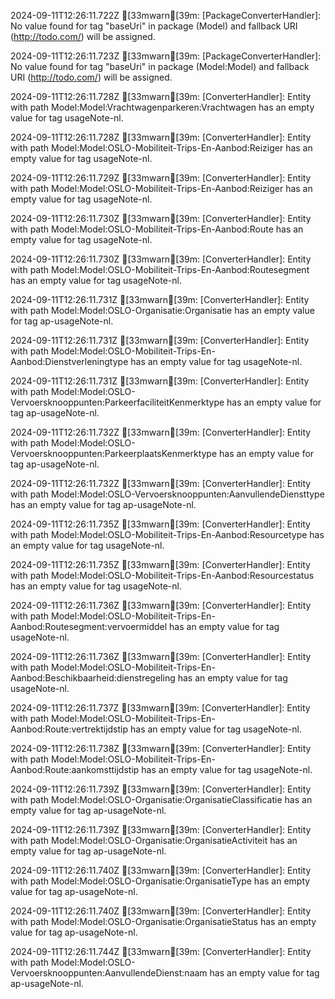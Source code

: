 2024-09-11T12:26:11.722Z [33mwarn[39m: [PackageConverterHandler]: No value found for tag "baseUri" in package (Model) and fallback URI (http://todo.com/) will be assigned.

2024-09-11T12:26:11.723Z [33mwarn[39m: [PackageConverterHandler]: No value found for tag "baseUri" in package (Model:Model) and fallback URI (http://todo.com/) will be assigned.

2024-09-11T12:26:11.728Z [33mwarn[39m: [ConverterHandler]: Entity with path Model:Model:Vrachtwagenparkeren:Vrachtwagen has an empty value for tag usageNote-nl.

2024-09-11T12:26:11.728Z [33mwarn[39m: [ConverterHandler]: Entity with path Model:Model:OSLO-Mobiliteit-Trips-En-Aanbod:Reiziger has an empty value for tag usageNote-nl.

2024-09-11T12:26:11.729Z [33mwarn[39m: [ConverterHandler]: Entity with path Model:Model:OSLO-Mobiliteit-Trips-En-Aanbod:Reiziger has an empty value for tag usageNote-nl.

2024-09-11T12:26:11.730Z [33mwarn[39m: [ConverterHandler]: Entity with path Model:Model:OSLO-Mobiliteit-Trips-En-Aanbod:Route has an empty value for tag usageNote-nl.

2024-09-11T12:26:11.730Z [33mwarn[39m: [ConverterHandler]: Entity with path Model:Model:OSLO-Mobiliteit-Trips-En-Aanbod:Routesegment has an empty value for tag usageNote-nl.

2024-09-11T12:26:11.731Z [33mwarn[39m: [ConverterHandler]: Entity with path Model:Model:OSLO-Organisatie:Organisatie has an empty value for tag ap-usageNote-nl.

2024-09-11T12:26:11.731Z [33mwarn[39m: [ConverterHandler]: Entity with path Model:Model:OSLO-Mobiliteit-Trips-En-Aanbod:Dienstverleningtype has an empty value for tag usageNote-nl.

2024-09-11T12:26:11.731Z [33mwarn[39m: [ConverterHandler]: Entity with path Model:Model:OSLO-Vervoersknooppunten:ParkeerfaciliteitKenmerktype has an empty value for tag ap-usageNote-nl.

2024-09-11T12:26:11.732Z [33mwarn[39m: [ConverterHandler]: Entity with path Model:Model:OSLO-Vervoersknooppunten:ParkeerplaatsKenmerktype has an empty value for tag ap-usageNote-nl.

2024-09-11T12:26:11.732Z [33mwarn[39m: [ConverterHandler]: Entity with path Model:Model:OSLO-Vervoersknooppunten:AanvullendeDiensttype has an empty value for tag ap-usageNote-nl.

2024-09-11T12:26:11.735Z [33mwarn[39m: [ConverterHandler]: Entity with path Model:Model:OSLO-Mobiliteit-Trips-En-Aanbod:Resourcetype has an empty value for tag usageNote-nl.

2024-09-11T12:26:11.735Z [33mwarn[39m: [ConverterHandler]: Entity with path Model:Model:OSLO-Mobiliteit-Trips-En-Aanbod:Resourcestatus has an empty value for tag usageNote-nl.

2024-09-11T12:26:11.736Z [33mwarn[39m: [ConverterHandler]: Entity with path Model:Model:OSLO-Mobiliteit-Trips-En-Aanbod:Routesegment:vervoermiddel has an empty value for tag usageNote-nl.

2024-09-11T12:26:11.736Z [33mwarn[39m: [ConverterHandler]: Entity with path Model:Model:OSLO-Mobiliteit-Trips-En-Aanbod:Beschikbaarheid:dienstregeling has an empty value for tag usageNote-nl.

2024-09-11T12:26:11.737Z [33mwarn[39m: [ConverterHandler]: Entity with path Model:Model:OSLO-Mobiliteit-Trips-En-Aanbod:Route:vertrektijdstip has an empty value for tag usageNote-nl.

2024-09-11T12:26:11.738Z [33mwarn[39m: [ConverterHandler]: Entity with path Model:Model:OSLO-Mobiliteit-Trips-En-Aanbod:Route:aankomsttijdstip has an empty value for tag usageNote-nl.

2024-09-11T12:26:11.739Z [33mwarn[39m: [ConverterHandler]: Entity with path Model:Model:OSLO-Organisatie:OrganisatieClassificatie has an empty value for tag ap-usageNote-nl.

2024-09-11T12:26:11.739Z [33mwarn[39m: [ConverterHandler]: Entity with path Model:Model:OSLO-Organisatie:OrganisatieActiviteit has an empty value for tag ap-usageNote-nl.

2024-09-11T12:26:11.740Z [33mwarn[39m: [ConverterHandler]: Entity with path Model:Model:OSLO-Organisatie:OrganisatieType has an empty value for tag ap-usageNote-nl.

2024-09-11T12:26:11.740Z [33mwarn[39m: [ConverterHandler]: Entity with path Model:Model:OSLO-Organisatie:OrganisatieStatus has an empty value for tag ap-usageNote-nl.

2024-09-11T12:26:11.744Z [33mwarn[39m: [ConverterHandler]: Entity with path Model:Model:OSLO-Vervoersknooppunten:AanvullendeDienst:naam has an empty value for tag ap-usageNote-nl.

